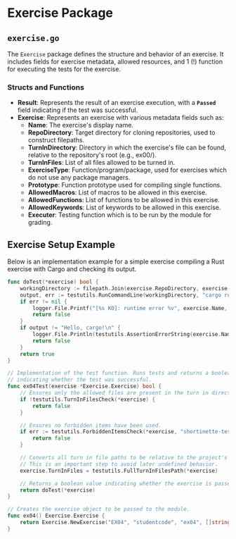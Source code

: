 # Exercise Package
## `exercise.go`
The `Exercise` package defines the structure and behavior of an exercise. 
It includes fields for exercise metadata, allowed resources, and 1 (!) function for executing
the tests for the exercise.

### Structs and Functions
* **Result**: Represents the result of an exercise execution, with a **`Passed`** field indicating if the test was successful.
* **Exercise**: Represents an exercise with various metadata fields such as:
  * **Name**: The exercise's display name.
  * **RepoDirectory**: Target directory for cloning repositories, used to construct filepaths.
  * **TurnInDirectory**: Directory in which the exercise's file can be found, relative to the repository's root (e.g., ex00/).
  * **TurnInFiles**: List of all files allowed to be turned in.
  * **ExerciseType**: Function/program/package, used for exercises which do not use any package managers.
  * **Prototype**: Function prototype used for compiling single functions.
  * **AllowedMacros**: List of macros to be allowed in this exercise.
  * **AllowedFunctions**: List of functions to be allowed in this exercise.
  * **AllowedKeywords**: List of keywords to be allowed in this exercise.
  * **Executer**: Testing function which is to be run by the module for grading.

## Exercise Setup Example
Below is an implementation example for a simple exercise compiling a Rust exercise with Cargo and checking its output. 

```go
func doTest(*exercise) bool {
    workingDirectory := filepath.Join(exercise.RepoDirectory, exercise.TurnInDirectory)
    output, err := testutils.RunCommandLine(workingDirectory, "cargo run")
    if err != nil {
        logger.File.Printf("[%s KO]: runtime error %v", exercise.Name, err)
        return false
    }
    if output != "Hello, cargo!\n" {
        logger.File.Println(testutils.AssertionErrorString(exercise.Name, "Hello, cargo!", output))
        return false
    }
    return true
}

// Implementation of the test function. Runs tests and returns a boolean
// indicating whether the test was successful.
func ex04Test(exercise *Exercise.Exercise) bool {
    // Ensures only the allowed files are present in the turn in directory.
    if !testutils.TurnInFilesCheck(*exercise) {
        return false
    }

    // Ensures no forbidden items have been used.
    if err := testutils.ForbiddenItemsCheck(*exercise, "shortinette-test-R00"); err != nil {
        return false
    }

    // Converts all turn in file paths to be relative to the project's root directory.
    // This is an important step to avoid later undefined behavior.
    exercise.TurnInFiles = testutils.FullTurnInFilesPath(*exercise)

    // Returns a boolean value indicating whether the exercise is passed.
    return doTest(*exercise)
}

// Creates the exercise object to be passed to the module.
func ex04() Exercise.Exercise {
    return Exercise.NewExercise("EX04", "studentcode", "ex04", []string{"src/main.rs", "Cargo.toml"}, "", "", []string{"println"}, nil, nil, ex04Test)
}
```
